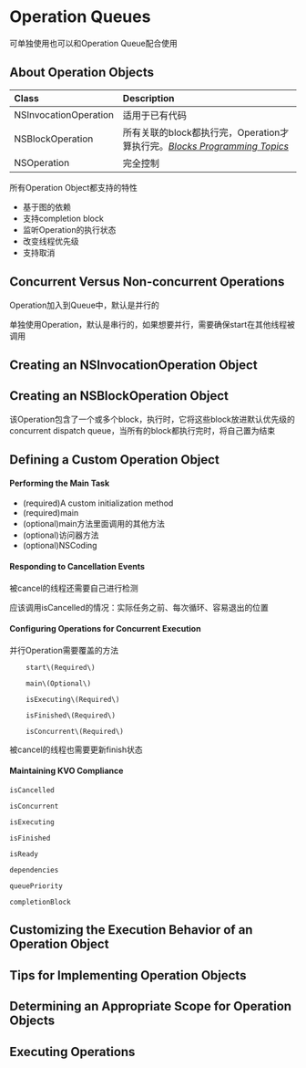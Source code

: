 # Operation Queues

可单独使用也可以和Operation Queue配合使用

## About Operation Objects

| Class | Description |
| :--- | :--- |
| NSInvocationOperation | 适用于已有代码 |
| NSBlockOperation | 所有关联的block都执行完，Operation才算执行完。[_Blocks Programming Topics_](https://developer.apple.com/library/content/documentation/Cocoa/Conceptual/Blocks/Articles/00_Introduction.html#//apple_ref/doc/uid/TP40007502) |
| NSOperation | 完全控制 |

所有Operation Object都支持的特性

* 基于图的依赖
* 支持completion block
* 监听Operation的执行状态
* 改变线程优先级
* 支持取消

## Concurrent Versus Non-concurrent Operations

Operation加入到Queue中，默认是并行的

单独使用Operation，默认是串行的，如果想要并行，需要确保start在其他线程被调用

## Creating an NSInvocationOperation Object

## Creating an NSBlockOperation Object

该Operation包含了一个或多个block，执行时，它将这些block放进默认优先级的concurrent dispatch queue，当所有的block都执行完时，将自己置为结束

## Defining a Custom Operation Object

#### Performing the Main Task

* \(required\)A custom initialization method
* \(required\)main
* \(optional\)main方法里面调用的其他方法
* \(optional\)访问器方法
* \(optional\)NSCoding

#### Responding to Cancellation Events

被cancel的线程还需要自己进行检测

应该调用isCancelled的情况：实际任务之前、每次循环、容易退出的位置

#### Configuring Operations for Concurrent Execution

并行Operation需要覆盖的方法

		start\(Required\) 

		main\(Optional\) 

		isExecuting\(Required\) 

		isFinished\(Required\) 

		isConcurrent\(Required\) 

被cancel的线程也需要更新finish状态

#### Maintaining KVO Compliance

	isCancelled

	isConcurrent

	isExecuting

	isFinished

	isReady

	dependencies

	queuePriority

	completionBlock

## Customizing the Execution Behavior of an Operation Object

## Tips for Implementing Operation Objects

## Determining an Appropriate Scope for Operation Objects

## Executing Operations

## 



